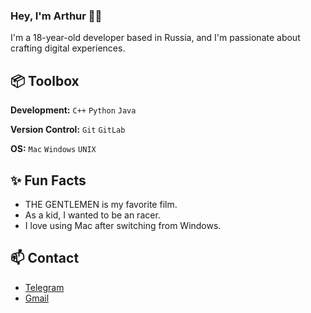 ### Hey, I'm Arthur 👋🏽  

I'm a 18-year-old developer based in Russia, and I'm passionate about crafting digital experiences. 
 
## 📦 Toolbox

**Development:** `C++` `Python` `Java`

**Version Control:** `Git` `GitLab`

**OS:** `Mac` `Windows` `UNIX`

## ✨ Fun Facts 

- THE GENTLEMEN is my favorite film.
- As a kid, I wanted to be an racer.
- I love using Mac after switching from Windows.

## 📫 Contact

- [Telegram](https://t.me/arc_mrx)
- [Gmail](mailto:arturvolkov44@gmail.com)
 

